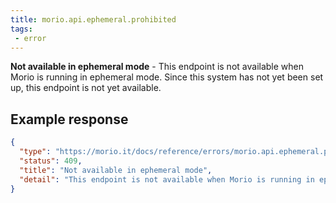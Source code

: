 ```yaml
---
title: morio.api.ephemeral.prohibited
tags: 
 - error
---
```



<!-- MORIO_AUTO_GENERATED_CONTENT_STARTS - Manual changes made below will be overwritten -->
__Not available in ephemeral mode__ - This endpoint is not available when Morio is running in ephemeral mode. Since this system has not yet been set up, this endpoint is not yet available.
<!-- MORIO_AUTO_GENERATED_CONTENT_ENDS - Manual changes made above will be overwritten -->


<!-- MORIO_AUTO_GENERATED_CONTENT_STARTS - Manual changes made below will be overwritten -->
## Example response

```json
{
  "type": "https://morio.it/docs/reference/errors/morio.api.ephemeral.prohibited",
  "status": 409,
  "title": "Not available in ephemeral mode",
  "detail": "This endpoint is not available when Morio is running in ephemeral mode. Since this system has not yet been set up, this endpoint is not yet available."
}
```
<!-- MORIO_AUTO_GENERATED_CONTENT_ENDS - Manual changes made above will be overwritten -->
